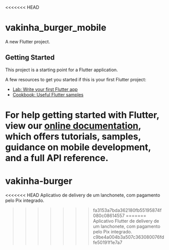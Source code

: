 <<<<<<< HEAD
# vakinha_burger_mobile

A new Flutter project.

## Getting Started

This project is a starting point for a Flutter application.

A few resources to get you started if this is your first Flutter project:

- [Lab: Write your first Flutter app](https://flutter.dev/docs/get-started/codelab)
- [Cookbook: Useful Flutter samples](https://flutter.dev/docs/cookbook)

For help getting started with Flutter, view our
[online documentation](https://flutter.dev/docs), which offers tutorials,
samples, guidance on mobile development, and a full API reference.
=======
# vakinha-burger
<<<<<<< HEAD
Aplicativo de delivery de um lanchonete, com pagamento pelo Pix integrado.
>>>>>>> fa3153a7bda362180fb55195874f080c08614557
=======
Aplicativo Flutter de delivery de um lanchonete, com pagamento pelo Pix integrado.
>>>>>>> c9be4a004b3a507c363080076fdfe50191f1e7a7
